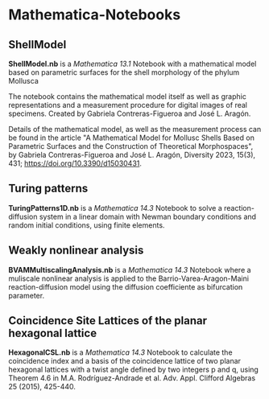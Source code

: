 # Mathematica-Notebooks


## ShellModel 

**ShellModel.nb** is a *Mathematica 13.1* Notebook with a mathematical model based on parametric surfaces for the shell morphology of the phylum Mollusca

The notebook contains the mathematical model itself as well as graphic representations and a measurement procedure for digital images of real specimens. Created by Gabriela Contreras-Figueroa and José L. Aragón.

Details of the mathematical model, as well as the measurement process can be found in the article "A Mathematical Model for Mollusc Shells Based on Parametric Surfaces and the Construction of Theoretical Morphospaces", by Gabriela Contreras-Figueroa and José L. Aragón, Diversity 2023, 15(3), 431; https://doi.org/10.3390/d15030431.

## Turing patterns

**TuringPatterns1D.nb** is a *Mathematica 14.3* Notebook to solve a reaction-diffusion system in a linear domain with Newman boundary conditions and random initial conditions, using finite elements.


## Weakly nonlinear analysis

**BVAMMultiscalingAnalysis.nb** is a *Mathematica 14.3* Notebook where a muliscale nonlinear analysis is applied to the Barrio-Varea-Aragon-Maini reaction-diffusion model using the diffusion coefficiente as bifurcation parameter.

## Coincidence Site Lattices of the planar hexagonal lattice

**HexagonalCSL.nb** is a *Mathematica 14.3* Notebook to calculate the coincidence index and a basis of the coincidence lattice of two planar hexagonal lattices with a twist angle defined by two integers p and q, using Theorem 4.6 in M.A. Rodríguez-Andrade et al. Adv. Appl. Clifford Algebras 25 (2015), 425-440.
